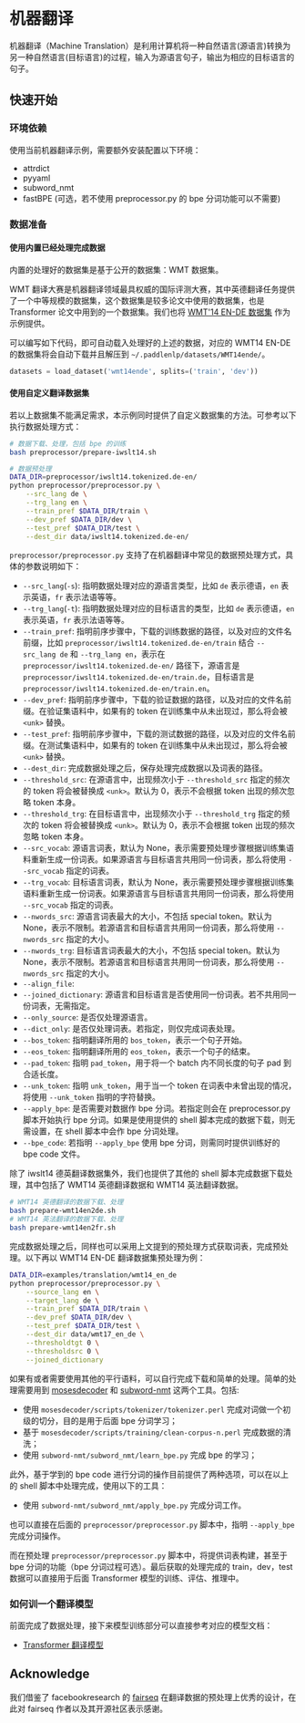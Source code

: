 # 机器翻译

机器翻译（Machine Translation）是利用计算机将一种自然语言(源语言)转换为另一种自然语言(目标语言)的过程，输入为源语言句子，输出为相应的目标语言的句子。

## 快速开始

### 环境依赖

使用当前机器翻译示例，需要额外安装配置以下环境：

* attrdict
* pyyaml
* subword_nmt
* fastBPE (可选，若不使用 preprocessor.py 的 bpe 分词功能可以不需要)

### 数据准备

#### 使用内置已经处理完成数据

内置的处理好的数据集是基于公开的数据集：WMT 数据集。

WMT 翻译大赛是机器翻译领域最具权威的国际评测大赛，其中英德翻译任务提供了一个中等规模的数据集，这个数据集是较多论文中使用的数据集，也是 Transformer 论文中用到的一个数据集。我们也将 [WMT'14 EN-DE 数据集](http://www.statmt.org/wmt14/translation-task.html) 作为示例提供。

可以编写如下代码，即可自动载入处理好的上述的数据，对应的 WMT14 EN-DE 的数据集将会自动下载并且解压到 `~/.paddlenlp/datasets/WMT14ende/`。

``` python
datasets = load_dataset('wmt14ende', splits=('train', 'dev'))
```

#### 使用自定义翻译数据集

若以上数据集不能满足需求，本示例同时提供了自定义数据集的方法。可参考以下执行数据处理方式：

``` bash
# 数据下载、处理，包括 bpe 的训练
bash preprocessor/prepare-iwslt14.sh

# 数据预处理
DATA_DIR=preprocessor/iwslt14.tokenized.de-en/
python preprocessor/preprocessor.py \
    --src_lang de \
    --trg_lang en \
    --train_pref $DATA_DIR/train \
    --dev_pref $DATA_DIR/dev \
    --test_pref $DATA_DIR/test \
    --dest_dir data/iwslt14.tokenized.de-en/
```

`preprocessor/preprocessor.py` 支持了在机器翻译中常见的数据预处理方式，具体的参数说明如下：

* `--src_lang`(`-s`): 指明数据处理对应的源语言类型，比如 `de` 表示德语，`en` 表示英语，`fr` 表示法语等等。
* `--trg_lang`(`-t`): 指明数据处理对应的目标语言的类型，比如 `de` 表示德语，`en` 表示英语，`fr` 表示法语等等。
* `--train_pref`: 指明前序步骤中，下载的训练数据的路径，以及对应的文件名前缀，比如 `preprocessor/iwslt14.tokenized.de-en/train` 结合 `--src_lang de` 和 `--trg_lang en`，表示在 `preprocessor/iwslt14.tokenized.de-en/` 路径下，源语言是 `preprocessor/iwslt14.tokenized.de-en/train.de`，目标语言是 `preprocessor/iwslt14.tokenized.de-en/train.en`。
* `--dev_pref`: 指明前序步骤中，下载的验证数据的路径，以及对应的文件名前缀。在验证集语料中，如果有的 token 在训练集中从未出现过，那么将会被 `<unk>` 替换。
* `--test_pref`: 指明前序步骤中，下载的测试数据的路径，以及对应的文件名前缀。在测试集语料中，如果有的 token 在训练集中从未出现过，那么将会被 `<unk>` 替换。
* `--dest_dir`: 完成数据处理之后，保存处理完成数据以及词表的路径。
* `--threshold_src`: 在源语言中，出现频次小于 `--threshold_src` 指定的频次的 token 将会被替换成 `<unk>`。默认为 0，表示不会根据 token 出现的频次忽略 token 本身。
* `--threshold_trg`: 在目标语言中，出现频次小于 `--threshold_trg` 指定的频次的 token 将会被替换成 `<unk>`。默认为 0，表示不会根据 token 出现的频次忽略 token 本身。
* `--src_vocab`: 源语言词表，默认为 None，表示需要预处理步骤根据训练集语料重新生成一份词表。如果源语言与目标语言共用同一份词表，那么将使用 `--src_vocab` 指定的词表。
* `--trg_vocab`: 目标语言词表，默认为 None，表示需要预处理步骤根据训练集语料重新生成一份词表。如果源语言与目标语言共用同一份词表，那么将使用 `--src_vocab` 指定的词表。
* `--nwords_src`: 源语言词表最大的大小，不包括 special token。默认为 None，表示不限制。若源语言和目标语言共用同一份词表，那么将使用 `--nwords_src` 指定的大小。
* `--nwords_trg`: 目标语言词表最大的大小，不包括 special token。默认为 None，表示不限制。若源语言和目标语言共用同一份词表，那么将使用 `--nwords_src` 指定的大小。
* `--align_file`:
* `--joined_dictionary`: 源语言和目标语言是否使用同一份词表。若不共用同一份词表，无需指定。
* `--only_source`: 是否仅处理源语言。
* `--dict_only`: 是否仅处理词表。若指定，则仅完成词表处理。
* `--bos_token`: 指明翻译所用的 `bos_token`，表示一个句子开始。
* `--eos_token`: 指明翻译所用的 `eos_token`，表示一个句子的结束。
* `--pad_token`: 指明 `pad_token`，用于将一个 batch 内不同长度的句子 pad 到合适长度。
* `--unk_token`: 指明 `unk_token`，用于当一个 token 在词表中未曾出现的情况，将使用 `--unk_token` 指明的字符替换。
* `--apply_bpe`: 是否需要对数据作 bpe 分词。若指定则会在 preprocessor.py 脚本开始执行 bpe 分词。如果是使用提供的 shell 脚本完成的数据下载，则无需设置，在 shell 脚本中会作 bpe 分词处理。
* `--bpe_code`: 若指明 `--apply_bpe` 使用 bpe 分词，则需同时提供训练好的 bpe code 文件。

除了 iwslt14 德英翻译数据集外，我们也提供了其他的 shell 脚本完成数据下载处理，其中包括了 WMT14 英德翻译数据和 WMT14 英法翻译数据。

``` bash
# WMT14 英德翻译的数据下载、处理
bash prepare-wmt14en2de.sh
# WMT14 英法翻译的数据下载、处理
bash prepare-wmt14en2fr.sh
```

完成数据处理之后，同样也可以采用上文提到的预处理方式获取词表，完成预处理。以下再以 WMT14 EN-DE 翻译数据集预处理为例：

``` bash
DATA_DIR=examples/translation/wmt14_en_de
python preprocessor/preprocessor.py \
    --source_lang en \
    --target_lang de \
    --train_pref $DATA_DIR/train \
    --dev_pref $DATA_DIR/dev \
    --test_pref $DATA_DIR/test \
    --dest_dir data/wmt17_en_de \
    --thresholdtgt 0 \
    --thresholdsrc 0 \
    --joined_dictionary
```

如果有或者需要使用其他的平行语料，可以自行完成下载和简单的处理。简单的处理需要用到 [mosesdecoder](https://github.com/moses-smt/mosesdecoder) 和 [subword-nmt](https://github.com/rsennrich/subword-nmt) 这两个工具。包括:

* 使用 `mosesdecoder/scripts/tokenizer/tokenizer.perl` 完成对词做一个初级的切分，目的是用于后面 bpe 分词学习；
* 基于 `mosesdecoder/scripts/training/clean-corpus-n.perl` 完成数据的清洗；
* 使用 `subword-nmt/subword_nmt/learn_bpe.py` 完成 bpe 的学习；

此外，基于学到的 bpe code 进行分词的操作目前提供了两种选项，可以在以上的 shell 脚本中处理完成，使用以下的工具：

* 使用 `subword-nmt/subword_nmt/apply_bpe.py` 完成分词工作。

也可以直接在后面的 `preprocessor/preprocessor.py` 脚本中，指明 `--apply_bpe` 完成分词操作。

而在预处理 `preprocessor/preprocessor.py` 脚本中，将提供词表构建，甚至于 bpe 分词的功能（bpe 分词过程可选）。最后获取的处理完成的 train，dev，test 数据可以直接用于后面 Transformer 模型的训练、评估、推理中。

### 如何训一个翻译模型

前面完成了数据处理，接下来模型训练部分可以直接参考对应的模型文档：

* [Transformer 翻译模型](transformer/README.md)

## Acknowledge

我们借鉴了 facebookresearch 的 [fairseq](https://github.com/facebookresearch/fairseq) 在翻译数据的预处理上优秀的设计，在此对 fairseq 作者以及其开源社区表示感谢。
